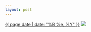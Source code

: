```yaml
---
layout: post
---
```


<p>
  <time><a href="/16">{{ page.date | date: "%B %e, %Y" }}</a></time>
  <a href="/16"><img src="{{ site.assets_url }}/16-640.jpg" srcset="{{ site.assets_url }}/16-1280.jpg 1280w, {{ site.assets_url }}/16-960.jpg 960w, {{ site.assets_url }}/16-640.jpg 640w, {{ site.assets_url }}/16-320.jpg 320w" sizes="(min-width: 700px) 50vw, calc(100vw - 2rem)" /></a>
</p>

